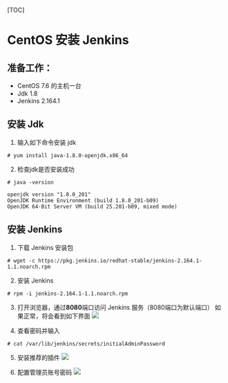 
[TOC]

# CentOS 安装 Jenkins

## 准备工作：
* CentOS 7.6 的主机一台
* Jdk 1.8
* Jenkins 2.164.1

## 安装 Jdk
1. 输入如下命令安装 jdk
```shell
# yum install java-1.8.0-openjdk.x86_64
```

2. 检查jdk是否安装成功
```shell
# java -version

openjdk version "1.8.0_201"
OpenJDK Runtime Environment (build 1.8.0_201-b09)
OpenJDK 64-Bit Server VM (build 25.201-b09, mixed mode)
```
## 安装 Jenkins
1. 下载 Jenkins 安装包
```shell
# wget -c https://pkg.jenkins.io/redhat-stable/jenkins-2.164.1-1.1.noarch.rpm
```

2. 安装 Jenkins
```shell
# rpm -i jenkins-2.164.1-1.1.noarch.rpm
```

3. 打开浏览器，通过**8080**端口访问 Jenkins 服务（8080端口为默认端口）
如果正常，将会看到如下界面
![](http://cdn.imaxue.com/WX20190331-130840.png)

4. 查看密码并输入
```shell
# cat /var/lib/jenkins/secrets/initialAdminPassword
```

5. 安装推荐的插件
![](http://cdn.imaxue.com/WX20190331-131911.png)

6. 配置管理员账号密码
![](http://cdn.imaxue.com/WX20190331-132423.png)








